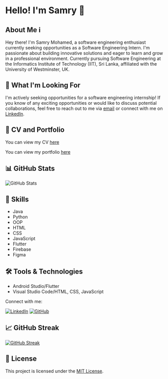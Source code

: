 # Hello! I'm Samry 👋

## About Me ℹ

Hey there! I'm Samry Mohamed, a software engineering enthusiast currently seeking opportunities as a Software Engineering Intern. I'm passionate about building innovative solutions and eager to learn and grow in a professional environment. Currently pursuing Software Engineering at the Informatics Institute of Technology (IIT), Sri Lanka, affiliated with the University of Westminster, UK.

## 🚀 What I'm Looking For

I'm actively seeking opportunities for a software engineering internship!
If you know of any exciting opportunities or would like to discuss potential collaborations, feel free to reach out to me via [email](mailto:samrymohammed@gmail.com) or connect with me on [LinkedIn]([https://www.linkedin.com/in/samry-mohamed/]).

## 📄 CV and Portfolio

You can view my CV [here](https://github.com/SamryMohamed2001/SamryMohamed2001/files/14750443/Samry.Mohamed-CV.pdf)

You can view my portfolio [here](https://samrymohammed.wixsite.com/samry-mohamed/)

## 📊 GitHub Stats

![GitHub Stats](https://github-readme-stats.vercel.app/api?username=SamryMohamed2001&show_icons=true&theme=radical&count_private=true&hide=issues,contribs)

## 💼 Skills

- Java
- Python
- OOP
- HTML
- CSS
- JavaScript
- Flutter
- Firebase
- Figma

## 🛠 Tools & Technologies

- Android Studio/Flutter
- Visual Studio Code/HTML, CSS, JavaScript

Connect with me:

[![LinkedIn](https://img.shields.io/badge/LinkedIn-Connect-blue)](https://www.linkedin.com/in/samry-mohamed/)
[![GitHub](https://img.shields.io/badge/GitHub-Follow-blue)](https://github.com/SamryMohamed2001)

## 📈 GitHub Streak

[![GitHub Streak](https://github-readme-streak-stats.herokuapp.com/?user=SamryMohamed2001)](https://git.io/streak-stats)

## 📝 License

This project is licensed under the [MIT License](LICENSE).
